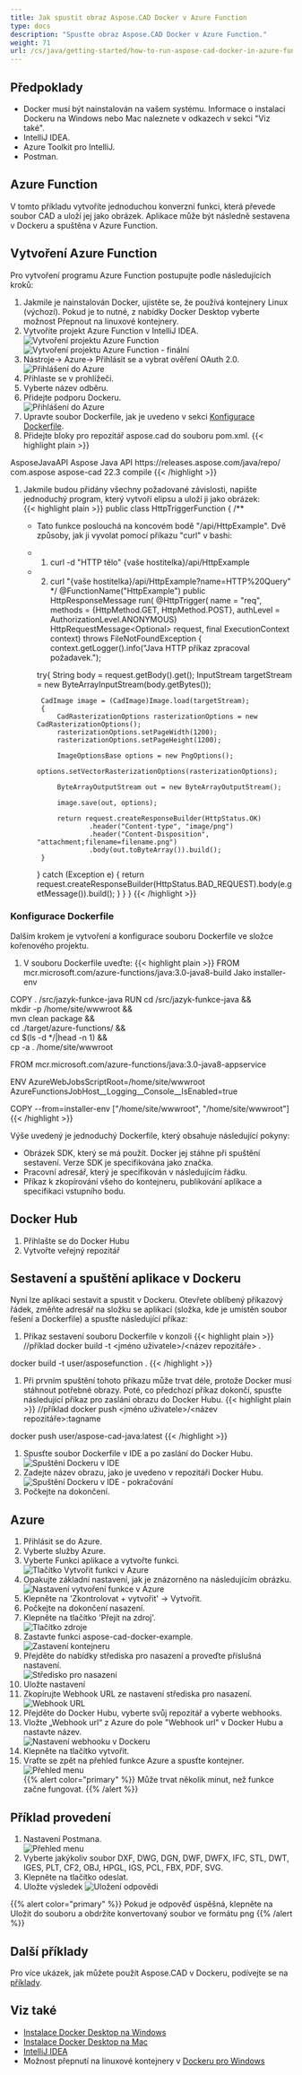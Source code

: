 ```yaml
---
title: Jak spustit obraz Aspose.CAD Docker v Azure Function
type: docs
description: "Spusťte obraz Aspose.CAD Docker v Azure Function."
weight: 71
url: /cs/java/getting-started/how-to-run-aspose-cad-docker-in-azure-function/
---
```


## Předpoklady
- Docker musí být nainstalován na vašem systému. Informace o instalaci Dockeru na Windows nebo Mac naleznete v odkazech v sekci "Viz také".
- IntelliJ IDEA.
- Azure Toolkit pro IntelliJ.
- Postman.

## Azure Function

V tomto příkladu vytvoříte jednoduchou konverzní funkci, která převede soubor CAD a uloží jej jako obrázek. Aplikace může být následně sestavena v Dockeru a spuštěna v Azure Function.

## Vytvoření Azure Function

Pro vytvoření programu Azure Function postupujte podle následujících kroků:
1. Jakmile je nainstalován Docker, ujistěte se, že používá kontejnery Linux (výchozí). Pokud je to nutné, z nabídky Docker Desktop vyberte možnost Přepnout na linuxové kontejnery.
1. Vytvoříte projekt Azure Function v IntelliJ IDEA.<br>
![Vytvoření projektu Azure Function](/cad/_assets/java/java-azure/create-function-ide-1.png)<br>
![Vytvoření projektu Azure Function - finální](/cad/_assets/java/java-azure/create-function-ide-2.png)<br>
1. Nástroje-> Azure-> Přihlásit se a vybrat ověření OAuth 2.0.<br>
![Přihlášení do Azure](/cad/_assets/java/java-azure/sign-in-azure.png)<br>
1. Přihlaste se v prohlížeči.
1. Vyberte název odběru.
1. Přidejte podporu Dockeru.<br>
![Přihlášení do Azure](/cad/_assets/java/java-azure/add-docker-support.png)<br>
1. Upravte soubor Dockerfile, jak je uvedeno v sekci <a href="#configuring-a-dockerfile">Konfigurace Dockerfile</a>.
1. Přidejte bloky pro repozitář aspose.cad do souboru pom.xml.
{{< highlight plain >}}
<repositories>
    <repository>
		<id>AsposeJavaAPI</id>
        <name>Aspose Java API</name>
        <url>https://releases.aspose.com/java/repo/</url>
    </repository>
</repositories>


<dependencies>
 <dependency>
    <groupId>com.aspose</groupId>
    <artifactId>aspose-cad</artifactId>
    <version>22.3</version>
    <scope>compile</scope>
  </dependency>
</dependencies>
{{< /highlight >}}

1. Jakmile budou přidány všechny požadované závislosti, napište jednoduchý program, který vytvoří elipsu a uloží ji jako obrázek:<br>
{{< highlight plain >}}
public class HttpTriggerFunction {
    /**
     * Tato funkce poslouchá na koncovém bodě "/api/HttpExample". Dvě způsoby, jak ji vyvolat pomocí příkazu "curl" v bashi:
     * 1. curl -d "HTTP tělo" {vaše hostitelka}/api/HttpExample
     * 2. curl "{vaše hostitelka}/api/HttpExample?name=HTTP%20Query"
     */
    @FunctionName("HttpExample")
    public HttpResponseMessage run(
            @HttpTrigger(
                name = "req",
                methods = {HttpMethod.GET, HttpMethod.POST},
                authLevel = AuthorizationLevel.ANONYMOUS)
                HttpRequestMessage<Optional<String>> request,
            final ExecutionContext context) throws FileNotFoundException {
        context.getLogger().info("Java HTTP příkaz zpracoval požadavek.");

        try{
            String body = request.getBody().get();
            InputStream targetStream = new ByteArrayInputStream(body.getBytes());

            CadImage image = (CadImage)Image.load(targetStream);
            {
                CadRasterizationOptions rasterizationOptions = new CadRasterizationOptions();
                rasterizationOptions.setPageWidth(1200);
                rasterizationOptions.setPageHeight(1200);

                ImageOptionsBase options = new PngOptions();
                options.setVectorRasterizationOptions(rasterizationOptions);

                ByteArrayOutputStream out = new ByteArrayOutputStream();

                image.save(out, options);

                return request.createResponseBuilder(HttpStatus.OK)
                        .header("Content-type", "image/png")
                        .header("Content-Disposition", "attachment;filename=filename.png")
                        .body(out.toByteArray()).build();
            }
        }
        catch (Exception e)
		{
            return request.createResponseBuilder(HttpStatus.BAD_REQUEST).body(e.getMessage()).build();
        }
    }
}
{{< /highlight >}}

### Konfigurace Dockerfile

Dalším krokem je vytvoření a konfigurace souboru Dockerfile ve složce kořenového projektu.

1. V souboru Dockerfile uveďte:
{{< highlight plain >}}
FROM mcr.microsoft.com/azure-functions/java:3.0-java8-build Jako installer-env

COPY . /src/jazyk-funkce-java
RUN cd /src/jazyk-funkce-java && \
    mkdir -p /home/site/wwwroot && \
    mvn clean package && \
    cd ./target/azure-functions/ && \
    cd $(ls -d */|head -n 1) && \
    cp -a . /home/site/wwwroot

FROM mcr.microsoft.com/azure-functions/java:3.0-java8-appservice

ENV AzureWebJobsScriptRoot=/home/site/wwwroot \
    AzureFunctionsJobHost__Logging__Console__IsEnabled=true

COPY --from=installer-env ["/home/site/wwwroot", "/home/site/wwwroot"]
{{< /highlight >}}

Výše uvedený je jednoduchý Dockerfile, který obsahuje následující pokyny:

- Obrázek SDK, který se má použít. Docker jej stáhne při spuštění sestavení. Verze SDK je specifikována jako značka.
- Pracovní adresář, který je specifikován v následujícím řádku.
- Příkaz k zkopírování všeho do kontejneru, publikování aplikace a specifikaci vstupního bodu.

## Docker Hub
1. Přihlašte se do Docker Hubu
1. Vytvořte veřejný repozitář

## Sestavení a spuštění aplikace v Dockeru

Nyní lze aplikaci sestavit a spustit v Dockeru. Otevřete oblíbený příkazový řádek, změňte adresář na složku se aplikací (složka, kde je umístěn soubor řešení a Dockerfile) a spusťte následující příkaz:


1. Příkaz sestavení souboru Dockerfile v konzoli
{{< highlight plain >}}
//příklad
docker build -t <jméno uživatele>/<název repozitáře> .

docker build -t user/asposefunction .
{{< /highlight >}}
 
1. Při prvním spuštění tohoto příkazu může trvat déle, protože Docker musí stáhnout potřebné obrazy. Poté, co předchozí příkaz dokončí, spusťte následující příkaz pro zaslání obrazu do Docker Hubu.
{{< highlight plain >}}
//příklad
docker push <jméno uživatele>/<název repozitáře>:tagname

docker push user/aspose-cad-java:latest
{{< /highlight >}}

1. Spusťte soubor Dockerfile v IDE a po zaslání do Docker Hubu.<br>
![Spuštění Dockeru v IDE](/cad/_assets/java/java-azure/docker-run-in-ide.png)<br>
1. Zadejte název obrazu, jako je uvedeno v repozitáři Docker Hubu.<br>
![Spuštění Dockeru v IDE - pokračování](/cad/_assets/java/java-azure/docker-run-in-ide-1.png)<br>
1. Počkejte na dokončení.

## Azure

1. Přihlásit se do Azure.
1. Vyberte služby Azure.
1. Vyberte Funkci aplikace a vytvořte funkci.<br>
![Tlačítko Vytvořit funkci v Azure](/cad/_assets/java/java-azure/create-function-azure.png)<br>
1. Opakujte základní nastavení, jak je znázorněno na následujícím obrázku.<br>
![Nastavení vytvoření funkce v Azure](/cad/_assets/java/java-azure/create-function-settings.png)<br>
1. Klepněte na 'Zkontrolovat + vytvořit' -> Vytvořit.
1. Počkejte na dokončení nasazení.
1. Klepněte na tlačítko 'Přejít na zdroj'.<br>
![Tlačítko zdroje](/cad/_assets/java/java-azure/go-to-resource.png)<br>
1. Zastavte funkci aspose-cad-docker-example.<br>
![Zastavení kontejneru](/cad/_assets/java/java-azure/stop-container.png)<br>
1. Přejděte do nabídky střediska pro nasazení a proveďte příslušná nastavení.<br>
![Středisko pro nasazení](/cad/_assets/java/java-azure/deployment-center.png)<br>
1. Uložte nastavení
1. Zkopírujte Webhook URL ze nastavení střediska pro nasazení.<br>
![Webhook URL](/cad/_assets/java/java-azure/webhook-url.png)<br>
1. Přejděte do Docker Hubu, vyberte svůj repozitář a vyberte webhooks.
1. Vložte „Webhook url“ z Azure do pole "Webhook url" v Docker Hubu a nastavte název.<br>
![Nastavení webhooku v Dockeru](/cad/_assets/java/java-azure/webhook.png)<br>
1. Klepněte na tlačítko vytvořit.
1. Vraťte se zpět na přehled funkce Azure a spusťte kontejner.<br>
![Přehled menu](/cad/_assets/java/java-azure/overview.png)<br>
{{% alert color="primary" %}} 
Může trvat několik minut, než funkce začne fungovat.
{{% /alert %}}

## Příklad provedení

1. Nastavení Postmana.<br>
![Přehled menu](/cad/_assets/java/java-azure/postman-settings.png)<br>
1. Vyberte jakýkoliv soubor DXF, DWG, DGN, DWF, DWFX, IFC, STL, DWT, IGES, PLT, CF2, OBJ, HPGL, IGS, PCL, FBX, PDF, SVG.
1. Klepněte na tlačítko odeslat.
1. Uložte výsledek
![Uložení odpovědi](/cad/_assets/java/java-azure/response-postman.png)<br>

{{% alert color="primary" %}} 
Pokud je odpověď úspěšná, klepněte na Uložit do souboru a obdržíte konvertovaný soubor ve formátu png
{{% /alert %}}

## Další příklady

Pro více ukázek, jak můžete použít Aspose.CAD v Dockeru, podívejte se na [příklady](https://github.com/aspose-cad/Aspose.CAD-Documentation).


## Viz také

- [Instalace Docker Desktop na Windows](https://docs.docker.com/docker-for-windows/install/)
- [Instalace Docker Desktop na Mac](https://docs.docker.com/docker-for-mac/install/)
- [IntelliJ IDEA](https://www.jetbrains.com/idea/)
- Možnost přepnutí na linuxové kontejnery v [Dockeru pro Windows](https://docs.docker.com/docker-for-windows/#switch-between-windows-and-linux-containers)
